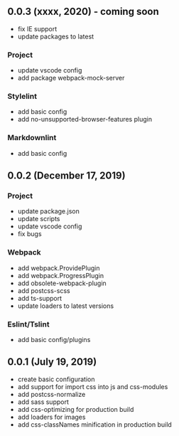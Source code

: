 <!-- markdownlint-disable MD024 -->
<!-- markdownlint-disable MD041 -->

## 0.0.3 (xxxx, 2020) - coming soon

* fix IE support
* update packages to latest

### Project

* update vscode config
* add package webpack-mock-server

### Stylelint

* add basic config
* add no-unsupported-browser-features plugin

### Markdownlint

* add basic config

## 0.0.2 (December 17, 2019)

### Project

* update package.json
* update scripts
* update vscode config
* fix bugs

### Webpack

* add webpack.ProvidePlugin
* add webpack.ProgressPlugin
* add obsolete-webpack-plugin
* add postcss-scss
* add ts-support
* update loaders to latest versions

### Eslint/Tslint

* add basic config/plugins

## 0.0.1 (July 19, 2019)

* create basic configuration
* add support for import css into js and css-modules
* add postcss-normalize
* add sass support
* add css-optimizing for production build
* add loaders for images
* add css-classNames minification in production build
